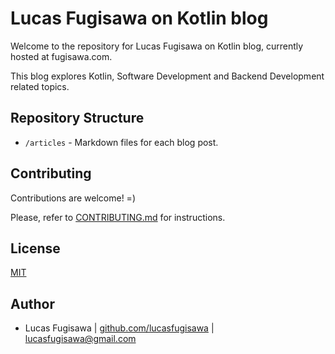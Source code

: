 # Lucas Fugisawa on Kotlin blog

Welcome to the repository for Lucas Fugisawa on Kotlin blog, currently hosted at fugisawa.com. 

This blog explores Kotlin, Software Development and Backend Development related topics.

## Repository Structure

- `/articles` - Markdown files for each blog post.

## Contributing

Contributions are welcome! =)

Please, refer to [CONTRIBUTING.md](CONTRIBUTING.md) for instructions.
## License

[MIT](LICENSE.md)


## Author

- Lucas Fugisawa | [github.com/lucasfugisawa](https://www.github.com/lucasfugisawa) | lucasfugisawa@gmail.com

